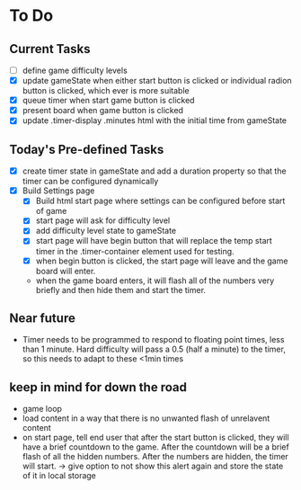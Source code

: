 # To Do

## Current Tasks
- [ ] define game difficulty levels
- [x] update gameState when either start button is clicked or individual radion button is clicked, which ever is more suitable
- [x] queue timer when start game button is clicked
- [x] present board when game button is clicked
- [x] update .timer-display .minutes html with the initial time from gameState

## Today's Pre-defined Tasks
- [x] create timer state in gameState and add a duration property so that the timer can be configured dynamically
- [x] Build Settings page
  - [x] Build html start page where settings can be configured before start of game
  - [x] start page will ask for difficulty level
  - [x] add difficulty level state to gameState
  - [x] start page will have begin button that will replace the temp start timer in the .timer-container element used for testing.
  - [x] when begin button is clicked, the start page will leave and the game board will enter.
  - when the game board enters, it will flash all of the numbers very briefly and then hide them and start the timer.

## Near future
 - Timer needs to be programmed to respond to floating point times, less than 1 minute. Hard difficulty will pass a 0.5 (half a minute) to the timer, so this needs to adapt to these <1min times

## keep in mind for down the road
- game loop
- load content in a way that there is no unwanted flash of unrelavent content
- on start page, tell end user that after the start button is clicked, they will have a brief countdown to the game. After the countdown will be a brief flash of all the hidden numbers. After the numbers are hidden, the timer will start. -> give option to not show this alert again and store the state of it in local storage
